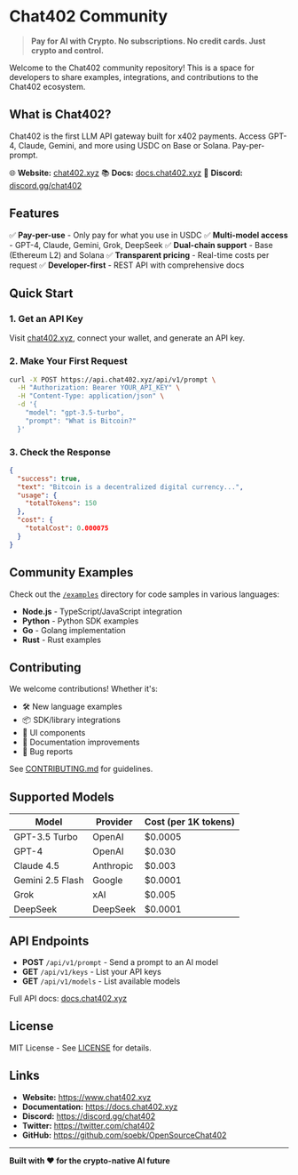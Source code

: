 # Chat402 Community

> **Pay for AI with Crypto. No subscriptions. No credit cards. Just crypto and control.**

Welcome to the Chat402 community repository! This is a space for developers to share examples, integrations, and contributions to the Chat402 ecosystem.

## What is Chat402?

Chat402 is the first LLM API gateway built for x402 payments. Access GPT-4, Claude, Gemini, and more using USDC on Base or Solana. Pay-per-prompt.

🌐 **Website:** [chat402.xyz](https://www.chat402.xyz)
📚 **Docs:** [docs.chat402.xyz](https://docs.chat402.xyz)
💬 **Discord:** [discord.gg/chat402](https://discord.gg/chat402)

## Features

✅ **Pay-per-use** - Only pay for what you use in USDC
✅ **Multi-model access** - GPT-4, Claude, Gemini, Grok, DeepSeek
✅ **Dual-chain support** - Base (Ethereum L2) and Solana
✅ **Transparent pricing** - Real-time costs per request
✅ **Developer-first** - REST API with comprehensive docs

## Quick Start

### 1. Get an API Key

Visit [chat402.xyz](https://www.chat402.xyz), connect your wallet, and generate an API key.

### 2. Make Your First Request

```bash
curl -X POST https://api.chat402.xyz/api/v1/prompt \
  -H "Authorization: Bearer YOUR_API_KEY" \
  -H "Content-Type: application/json" \
  -d '{
    "model": "gpt-3.5-turbo",
    "prompt": "What is Bitcoin?"
  }'
```

### 3. Check the Response

```json
{
  "success": true,
  "text": "Bitcoin is a decentralized digital currency...",
  "usage": {
    "totalTokens": 150
  },
  "cost": {
    "totalCost": 0.000075
  }
}
```

## Community Examples

Check out the [`/examples`](./examples) directory for code samples in various languages:

- **Node.js** - TypeScript/JavaScript integration
- **Python** - Python SDK examples
- **Go** - Golang implementation
- **Rust** - Rust examples

## Contributing

We welcome contributions! Whether it's:

- 🛠️ New language examples
- 📦 SDK/library integrations
- 🎨 UI components
- 📖 Documentation improvements
- 🐛 Bug reports

See [CONTRIBUTING.md](./CONTRIBUTING.md) for guidelines.

## Supported Models

| Model | Provider | Cost (per 1K tokens) |
|-------|----------|---------------------|
| GPT-3.5 Turbo | OpenAI | $0.0005 |
| GPT-4 | OpenAI | $0.030 |
| Claude 4.5 | Anthropic | $0.003 |
| Gemini 2.5 Flash | Google | $0.0001 |
| Grok | xAI | $0.005 |
| DeepSeek | DeepSeek | $0.0001 |

## API Endpoints

- **POST** `/api/v1/prompt` - Send a prompt to an AI model
- **GET** `/api/v1/keys` - List your API keys
- **GET** `/api/v1/models` - List available models

Full API docs: [docs.chat402.xyz](https://docs.chat402.xyz)

## License

MIT License - See [LICENSE](./LICENSE) for details.

## Links

- **Website:** https://www.chat402.xyz
- **Documentation:** https://docs.chat402.xyz
- **Discord:** https://discord.gg/chat402
- **Twitter:** https://twitter.com/chat402
- **GitHub:** https://github.com/soebk/OpenSourceChat402

---

**Built with ❤️ for the crypto-native AI future**
